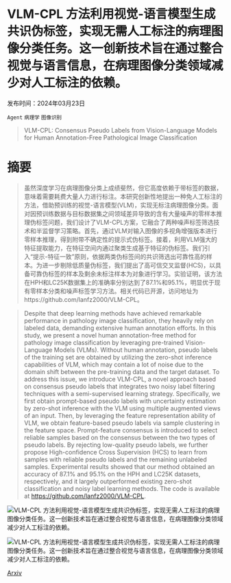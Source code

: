 # VLM-CPL 方法利用视觉-语言模型生成共识伪标签，实现无需人工标注的病理图像分类任务。这一创新技术旨在通过整合视觉与语言信息，在病理图像分类领域减少对人工标注的依赖。

发布时间：2024年03月23日

`Agent` `病理学` `图像识别`

> VLM-CPL: Consensus Pseudo Labels from Vision-Language Models for Human Annotation-Free Pathological Image Classification

# 摘要

> 虽然深度学习在病理图像分类上成绩斐然，但它高度依赖于带标签的数据，意味着需要耗费大量人力进行标注。本研究创新性地提出一种免人工标注的方法，借助预训练的视觉-语言模型(VLM)，实现无标注病理图像分类。面对因预训练数据与目标数据集之间领域差异导致的含有大量噪声的零样本推理伪标签问题，我们设计了VLM-CPL方案，它融合了两种噪声标签筛选技术和半监督学习策略。首先，通过VLM对输入图像的多视角增强版本进行零样本推理，得到附带不确定性的提示式伪标签。接着，利用VLM强大的特征提取能力，在特征空间内通过聚类生成基于特征的伪标签。我们引入“提示-特征一致”原则，依据两类伪标签间的共识筛选出可靠性高的样本。为进一步剔除低质量伪标签，我们提出了高可信交叉监督(HCS)，以具备可靠伪标签的样本及剩余未标注样本为对象进行学习。实验证明，该方法在HPH和LC25K数据集上的准确率分别达到了87.1%和95.1%，明显优于现有零样本分类和噪声标签学习方法。相关代码已开源，访问地址为https://github.com/lanfz2000/VLM-CPL。

> Despite that deep learning methods have achieved remarkable performance in pathology image classification, they heavily rely on labeled data, demanding extensive human annotation efforts. In this study, we present a novel human annotation-free method for pathology image classification by leveraging pre-trained Vision-Language Models (VLMs). Without human annotation, pseudo labels of the training set are obtained by utilizing the zero-shot inference capabilities of VLM, which may contain a lot of noise due to the domain shift between the pre-training data and the target dataset. To address this issue, we introduce VLM-CPL, a novel approach based on consensus pseudo labels that integrates two noisy label filtering techniques with a semi-supervised learning strategy. Specifically, we first obtain prompt-based pseudo labels with uncertainty estimation by zero-shot inference with the VLM using multiple augmented views of an input. Then, by leveraging the feature representation ability of VLM, we obtain feature-based pseudo labels via sample clustering in the feature space. Prompt-feature consensus is introduced to select reliable samples based on the consensus between the two types of pseudo labels. By rejecting low-quality pseudo labels, we further propose High-confidence Cross Supervision (HCS) to learn from samples with reliable pseudo labels and the remaining unlabeled samples. Experimental results showed that our method obtained an accuracy of 87.1% and 95.1% on the HPH and LC25K datasets, respectively, and it largely outperformed existing zero-shot classification and noisy label learning methods. The code is available at https://github.com/lanfz2000/VLM-CPL.

![VLM-CPL 方法利用视觉-语言模型生成共识伪标签，实现无需人工标注的病理图像分类任务。这一创新技术旨在通过整合视觉与语言信息，在病理图像分类领域减少对人工标注的依赖。](../../../paper_images/2403.15836/x1.png)

![VLM-CPL 方法利用视觉-语言模型生成共识伪标签，实现无需人工标注的病理图像分类任务。这一创新技术旨在通过整合视觉与语言信息，在病理图像分类领域减少对人工标注的依赖。](../../../paper_images/2403.15836/x2.png)

[Arxiv](https://arxiv.org/abs/2403.15836)